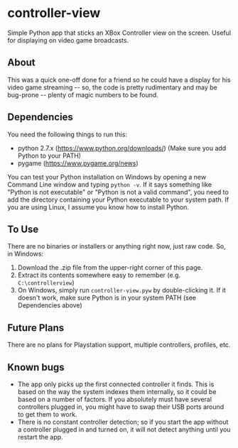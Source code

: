 # controller-view
Simple Python app that sticks an XBox Controller view on the screen. Useful for displaying on video game broadcasts.

## About
This was a quick one-off done for a friend so he could have a display for his video game streaming -- so, the code is pretty rudimentary and may be bug-prone -- plenty of magic numbers to be found.

## Dependencies
You need the following things to run this:
- python 2.7.x (https://www.python.org/downloads/) (Make sure you add Python to your PATH)
- pygame (https://www.pygame.org/news)

You can test your Python installation on Windows by opening a new Command Line window and typing `python -v`. If it says something like "Python is not executable" or "Python is not a valid command", you need to add the directory containing your Python executable to your system path. If you are using Linux, I assume you know how to install Python.

## To Use
There are no binaries or installers or anything right now, just raw code. So, in Windows:
1. Download the .zip file from the upper-right corner of this page.
2. Extract its contents somewhere easy to remember (e.g. `C:\controllerview`)
3. On Windows, simply run `controller-view.pyw` by double-clicking it. If it doesn't work, make sure Python is in your system PATH (see Dependencies above)

## Future Plans
There are no plans for Playstation support, multiple controllers, profiles, etc.

## Known bugs
- The app only picks up the first connected controller it finds. This is based on the way the system indexes them internally, so it could be based on a number of factors. If you absolutely must have several controllers plugged in, you might have to swap their USB ports around to get them to work.
- There is no constant controller detection; so if you start the app without a controller plugged in and turned on, it will not detect anything until you restart the app.
